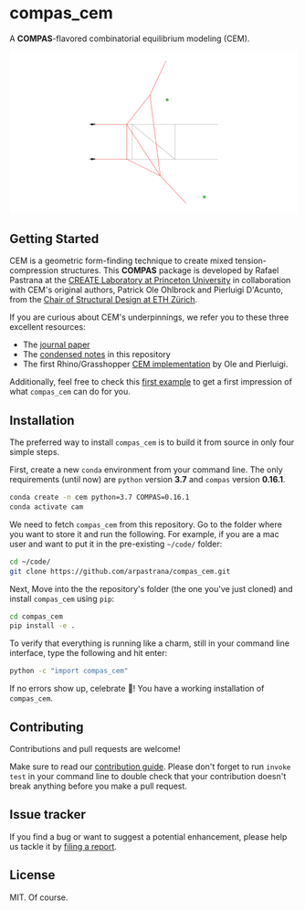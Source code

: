 # compas_cem

A **COMPAS**-flavored combinatorial equilibrium modeling (CEM).

![simple_bridge_optimization](./docs/images/simple_bridge_opt_4_fps.gif)


## Getting Started

CEM is a geometric form-finding technique to create mixed tension-compression
structures. This **COMPAS** package is developed by Rafael Pastrana at the
[CREATE Laboratory at Princeton University](https://soa.princeton.edu/) in
collaboration with CEM's original authors, Patrick Ole Ohlbrock and Pierluigi
D'Acunto, from the [Chair of Structural Design at ETH Zürich](http://www.schwartz.arch.ethz.ch/).

If you are curious about CEM's underpinnings, we refer you to these three
excellent resources:

- The [journal
paper](https://www.sciencedirect.com/science/article/abs/pii/S0010448519305342)
- The [condensed
notes](https://github.com/arpastrana/compas_cem/tree/master/cem_method.md) in
this repository
- The first Rhino/Grasshopper [CEM
implementation](https://github.com/OleOhlbrock/CEM/) by Ole and Pierluigi.

Additionally, feel free to check this [first
example](https://github.com/arpastrana/compas_cem/tree/master/scripts/01_hello_world.py)
to get a first impression of what `compas_cem` can do for you.

## Installation

The preferred way to install `compas_cem` is to build it from source in only four simple steps.

First, create a new `conda` environment from your command line. The only requirements (until now) are `python` version **3.7** and `compas` version **0.16.1**.

```bash
conda create -n cem python=3.7 COMPAS=0.16.1
conda activate cam
```

We need to fetch `compas_cem` from this repository. Go to the folder where you want to store it and run the following. For example, if you are a mac user and want to put it in the pre-existing `~/code/` folder:

```bash
cd ~/code/
git clone https://github.com/arpastrana/compas_cem.git
```

Next, Move into the the repository's folder (the one you've just cloned) and install `compas_cem` using `pip`:

```bash
cd compas_cem
pip install -e .
```

To verify that everything is running like a charm, still in your command line interface, type the following and hit enter:

```bash
python -c "import compas_cem"
```

If no errors show up, celebrate 🎉! You have a working installation of `compas_cem`.

## Contributing

Contributions and pull requests are welcome! 

Make sure to read our [contribution
guide](https://github.com/arpastrana/compas_cem/tree/master/CONTRIBUTING.md).
Please don't forget to run ``invoke test`` in your command line to double check
that your contribution doesn't break anything before you make a pull request.

## Issue tracker

If you find a bug or want to suggest a potential enhancement,
please help us tackle it by [filing a report](https://github.com/arpastrana/compas_cem/issues).


## License

MIT. Of course.
